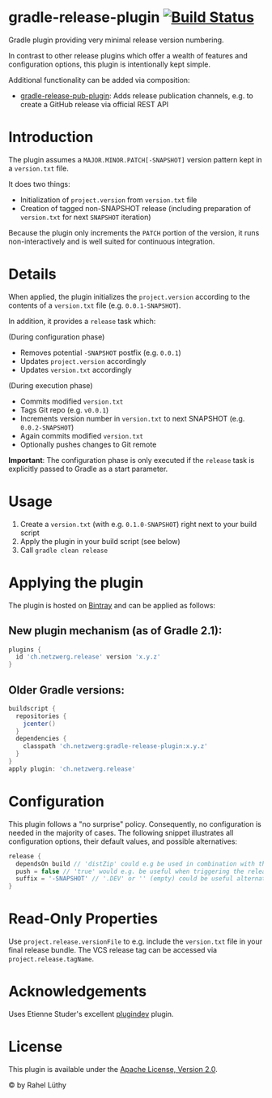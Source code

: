 gradle-release-plugin [![Build Status](https://travis-ci.org/netzwerg/gradle-release-plugin.svg?branch=master)](https://travis-ci.org/netzwerg/gradle-release-plugin)
=====================

Gradle plugin providing very minimal release version numbering.

In contrast to other release plugins which offer a wealth of features and configuration
options, this plugin is intentionally kept simple.

Additional functionality can be added via composition:

* [gradle-release-pub-plugin](https://github.com/netzwerg/gradle-release-pub-plugin): Adds release publication
channels, e.g. to create a GitHub release via official REST API

# Introduction

The plugin assumes a `MAJOR.MINOR.PATCH[-SNAPSHOT]` version pattern kept in a `version.txt` file.

It does two things:

* Initialization of `project.version` from `version.txt` file
* Creation of tagged non-SNAPSHOT release (including preparation of `version.txt` for next `SNAPSHOT` iteration)

Because the plugin only increments the `PATCH` portion of the version, it runs non-interactively and is well suited
for continuous integration.

# Details

When applied, the plugin initializes the `project.version` according to the contents of a `version.txt` file (e.g.
`0.0.1-SNAPSHOT`).

In addition, it provides a `release` task which:

(During configuration phase)

* Removes potential `-SNAPSHOT` postfix (e.g. `0.0.1`)
* Updates `project.version` accordingly
* Updates `version.txt` accordingly

(During execution phase)

* Commits modified `version.txt`
* Tags Git repo (e.g. `v0.0.1`)
* Increments version number in `version.txt` to next SNAPSHOT (e.g. `0.0.2-SNAPSHOT`)
* Again commits modified `version.txt`
* Optionally pushes changes to Git remote

**Important**: The configuration phase is only executed if the `release` task is explicitly passed to Gradle as a
start parameter.

# Usage

1. Create a `version.txt` (with e.g. `0.1.0-SNAPSHOT`) right next to your build script
2. Apply the plugin in your build script (see below)
3. Call `gradle clean release`

# Applying the plugin

The plugin is hosted on [Bintray](https://bintray.com/netzwerg/gradle-plugins/gradle-release-plugin) and can be applied
as follows:

## New plugin mechanism (as of Gradle 2.1):

```groovy
plugins {
  id 'ch.netzwerg.release' version 'x.y.z'
}
```

## Older Gradle versions:

```groovy
buildscript {
  repositories {
    jcenter()
  }
  dependencies {
    classpath 'ch.netzwerg:gradle-release-plugin:x.y.z'
  }
}
apply plugin: 'ch.netzwerg.release'
```

# Configuration

This plugin follows a "no surprise" policy. Consequently, no configuration is needed in the majority of cases. The
following snippet illustrates all configuration options, their default values, and possible alternatives:

```groovy
release {
  dependsOn build // 'distZip' could e.g be used in combination with the 'application' plugin
  push = false // 'true' would e.g. be useful when triggering the release task on a CI server
  suffix = '-SNAPSHOT' // '.DEV' or '' (empty) could be useful alternatives
}
```

# Read-Only Properties

Use `project.release.versionFile` to e.g. include the `version.txt` file in your final release bundle. The VCS release
tag can be accessed via `project.release.tagName`.

# Acknowledgements

Uses Etienne Studer's excellent [plugindev](https://github.com/etiennestuder/gradle-plugindev-plugin) plugin.

# License

This plugin is available under the [Apache License, Version 2.0](http://www.apache.org/licenses/LICENSE-2.0.html).

&copy; by Rahel Lüthy
